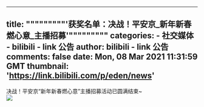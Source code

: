 
---
title: """""""""'获奖名单：决战！平安京_新年新春燃心意_主播招募'"""""""""
categories: 
    - 社交媒体
    - bilibili - link 公告
author: bilibili - link 公告
comments: false
date: Mon, 08 Mar 2021 11:31:59 GMT
thumbnail: 'https://link.bilibili.com/p/eden/news'
---

<div>   
决战！平安京“新年新春燃心意”主播招募活动已圆满结束~<br><img src="https://link.bilibili.com/p/eden/news" referrerpolicy="no-referrer">  
</div>
            